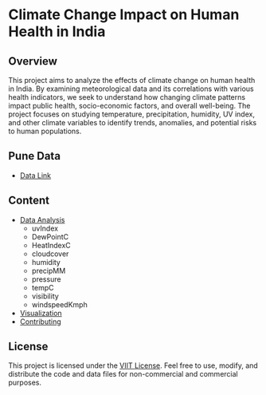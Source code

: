 # Climate Change Impact on Human Health in India

## Overview

This project aims to analyze the effects of climate change on human health in India. By examining meteorological data and its correlations with various health indicators, we seek to understand how changing climate patterns impact public health, socio-economic factors, and overall well-being. The project focuses on studying temperature, precipitation, humidity, UV index, and other climate variables to identify trends, anomalies, and potential risks to human populations.

## Pune Data
- [Data Link](https://www.kaggle.com/code/dipakdeshmukh/pune-weather-data/input)


## Content

- [Data Analysis](#analysis)
    - uvIndex
    - DewPointC
    - HeatIndexC
    - cloudcover
    - humidity
    - precipMM
    - pressure
    - tempC
    - visibility
    - windspeedKmph
- [Visualization](#visualization)
- [Contributing](#contributing)



## License

This project is licensed under the [VIIT License](LICENSE). Feel free to use, modify, and distribute the code and data files for non-commercial and commercial purposes.
